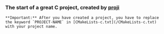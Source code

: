 ### The start of a great C project, created by [proji](https://github.com/nikoksr/proji)

    **Important:** After you have created a project, you have to replace the keyword `PROJECT-NAME` in [CMakeLists-c.txt](/CMakeLists-c.txt) with your project name.
